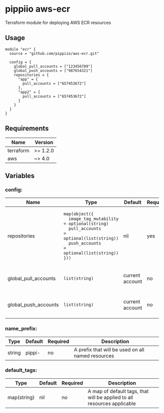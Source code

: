 # pippiio aws-ecr
Terraform module for deploying AWS ECR resources

## Usage
```hcl
module "ecr" {
  source = "github.com/pippiio/aws-ecr.git"

  config = {
    global_pull_accounts = ["123456789"]
    global_push_accounts = ["987654321"]
    repositories = {
      "app" = {
        pull_accounts = ["657453672"]
      },
      "app2" = {
        pull_accounts = ["657453672"]
      }
    }
  }
}
```

## Requirements
|Name     |Version |
|---------|--------|
|terraform|>= 1.2.0|
|aws      |~> 4.0  |


## Variables
### config:
<table>
<thead>
<tr>
<th>Name</th>
<th>Type</th>
<th>Default</th>
<th>Required</th>
<th>Description</th>
</tr>
</thead>
<tbody>
<tr>
<td>repositories<br></td>
<td>

```hcl
map(object({
  image_tag_mutability = optional(string)
  pull_accounts        = optional(list(string))
  push_accounts        = optional(list(string))
}))
```
</td>
<td>nil</td>
<td>yes</td>
<td>Repositories to be created</td>
</tr>
<tr>
<td>global_pull_accounts</td>
<td>

```hcl
list(string)
```
</td>
<td>current account</td>
<td>no</td>
<td>Global accounts for pulling from ecr</td>
</tr>
<tr>
<td>global_push_accounts</td>
<td>

```hcl
list(string)
```
</td>
<td>current account</td>
<td>no</td>
<td>Global accounts for pushing to ecr</td>
</tr>
</tbody>
</table>

### name_prefix:
|Type        |Default|Required|Description|
|------------|-------|--------|-----------|
|string      |pippi- |no      |A prefix that will be used on all named resources|

### default_tags:
|Type        |Default|Required|Description|
|------------|-------|--------|-----------|
|map(string) |nil    |no      |A map of default tags, that will be applied to all resources applicable|
